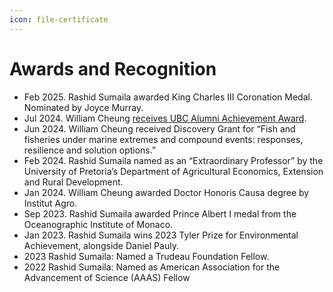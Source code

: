 ```yaml
---
icon: file-certificate
---
```


# Awards and Recognition

* Feb 2025. Rashid Sumaila awarded King Charles III Coronation Medal. Nominated by Joyce Murray.&#x20;
* Jul 2024. William Cheung [receives UBC Alumni Achievement Award](https://solvingfcb.org/awards/william-cheung-wins-ubc-alumni-achievement-award/).&#x20;
* Jun 2024. William Cheung received Discovery Grant for “Fish and fisheries under marine extremes and compound events: responses, resilience and solution options.”&#x20;
* Feb 2024. Rashid Sumaila named as an “Extraordinary Professor” by the University of Pretoria’s Department of Agricultural Economics, Extension and Rural Development.&#x20;
* Jan 2024. William Cheung awarded Doctor Honoris Causa degree by Institut Agro.&#x20;
* Sep 2023. Rashid Sumaila awarded Prince Albert I medal from the Oceanographic Institute of Monaco.&#x20;
* Jan 2023. Rashid Sumaila wins 2023 Tyler Prize for Environmental Achievement, alongside Daniel Pauly.
* 2023 Rashid Sumaila: Named a Trudeau Foundation Fellow.
* 2022 Rashid Sumaila: Named as American Association for the Advancement of Science (AAAS) Fellow&#x20;

